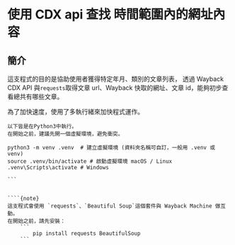 # 使用 CDX api 查找 時間範圍內的網址內容

## 簡介

這支程式的目的是協助使用者獲得特定年月、類別的文章列表，
透過 Wayback CDX API 與`requests`取得文章 url、Wayback 快取的網址、文章 id，能夠初步查看總共有哪些文章。

為了加快速度，使用了多執行緒來加快程式運作。

```{tip}
以下皆是在Python3中執行。
在開始之前，建議先開一個虛擬環境，避免衝突。
```

    python3 -m venv .venv  # 建立虛擬環境 (資料夾名稱可自訂，一般用 .venv 或 venv)
    source .venv/bin/activate # 啟動虛擬環境 macOS / Linux
    .venv\Scripts\activate # Windows

`````
```


````{note}
這支程式會使用 `requests`、`Beautiful Soup`這個套件與 Wayback Machine 做互動。
在開始之前，請先安裝：
    ```
        pip install requests BeautifulSoup
    ```
`````

```

```

